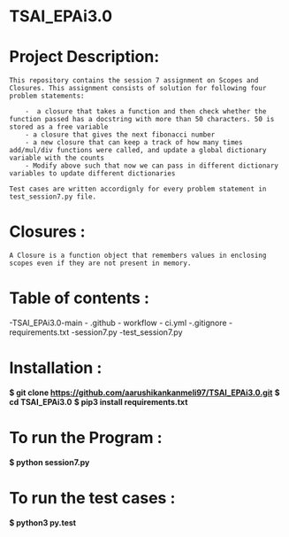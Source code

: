 # TSAI_EPAi3.0

# Project Description:

	This repository contains the session 7 assignment on Scopes and Closures. This assignment consists of solution for following four problem statements:

		-  a closure that takes a function and then check whether the function passed has a docstring with more than 50 characters. 50 is stored as a free variable 
		- a closure that gives the next fibonacci number
		- a new closure that can keep a track of how many times add/mul/div functions were called, and update a global dictionary variable with the counts
		- Modify above such that now we can pass in different dictionary variables to update different dictionaries

	Test cases are written accordignly for every problem statement in test_session7.py file.

# Closures : 
	A Closure is a function object that remembers values in enclosing scopes even if they are not present in memory. 

# Table of contents :
-TSAI_EPAi3.0-main
	- .github
		- workflow
			- ci.yml
	-.gitignore
	-requirements.txt
	-session7.py
	-test_session7.py

# Installation : 
	
**$ git clone https://github.com/aarushikankanmeli97/TSAI_EPAi3.0.git**
**$ cd TSAI_EPAi3.0**
**$ pip3 install requirements.txt**

# To run the Program :

**$ python session7.py**

# To run the test cases : 

**$ python3 py.test**